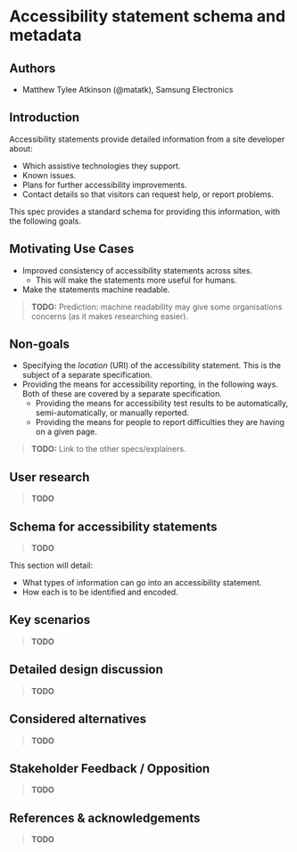 # Accessibility statement schema and metadata

## Authors

- Matthew Tylee Atkinson (@matatk), Samsung Electronics

## Introduction

Accessibility statements provide detailed information from a site developer about:

* Which assistive technologies they support.
* Known issues.
* Plans for further accessibility improvements.
* Contact details so that visitors can request help, or report problems.

This spec provides a standard schema for providing this information, with the following goals.

## Motivating Use Cases

* Improved consistency of accessibility statements across sites.
  - This will make the statements more useful for humans.
* Make the statements machine readable.

> **TODO:** Prediction: machine readability may give some organisations concerns (as it makes researching easier).

## Non-goals

* Specifying the _location_ (URI) of the accessibility statement. This is the subject of a separate specification.
* Providing the means for accessibility reporting, in the following ways. Both of these are covered by a separate specification.
  - Providing the means for accessibility test results to be automatically, semi-automatically, or manually reported.
  - Providing the means for people to report difficulties they are having on a given page.

> **TODO:** Link to the other specs/explainers.

## User research

> **TODO**

## Schema for accessibility statements

> **TODO**

This section will detail:

* What types of information can go into an accessibility statement.
* How each is to be identified and encoded.

## Key scenarios

> **TODO**

## Detailed design discussion

> **TODO**

## Considered alternatives

> **TODO**

## Stakeholder Feedback / Opposition

> **TODO**

## References & acknowledgements

> **TODO**